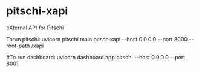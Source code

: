 # pitschi-xapi
eXternal API for Pitschi


Torun pitschi: uvicorn pitschi.main:pitschixapi --host 0.0.0.0 --port 8000 --root-path /xapi 

#To run dashboard: uvicorn dashboard.app:pitschi --host 0.0.0.0 --port 8001
